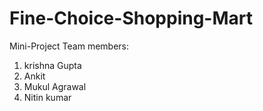 # Fine-Choice-Shopping-Mart
Mini-Project
Team members:
1. krishna Gupta
2. Ankit
3. Mukul Agrawal
4. Nitin kumar
